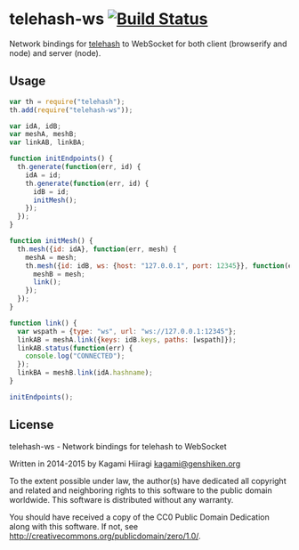 # telehash-ws [![Build Status](https://travis-ci.org/bitchan/telehash-ws.svg?branch=master)](https://travis-ci.org/bitchan/telehash-ws)

Network bindings for [telehash](http://telehash.org/) to WebSocket for both client (browserify and node) and server (node).

## Usage

```js
var th = require("telehash");
th.add(require("telehash-ws"));

var idA, idB;
var meshA, meshB;
var linkAB, linkBA;

function initEndpoints() {
  th.generate(function(err, id) {
    idA = id;
    th.generate(function(err, id) {
      idB = id;
      initMesh();
    });
  });
}

function initMesh() {
  th.mesh({id: idA}, function(err, mesh) {
    meshA = mesh;
    th.mesh({id: idB, ws: {host: "127.0.0.1", port: 12345}}, function(err, mesh) {
      meshB = mesh;
      link();
    });
  });
}

function link() {
  var wspath = {type: "ws", url: "ws://127.0.0.1:12345"};
  linkAB = meshA.link({keys: idB.keys, paths: [wspath]});
  linkAB.status(function(err) {
    console.log("CONNECTED");
  });
  linkBA = meshB.link(idA.hashname);
}

initEndpoints();
```

## License

telehash-ws - Network bindings for telehash to WebSocket

Written in 2014-2015 by Kagami Hiiragi <kagami@genshiken.org>

To the extent possible under law, the author(s) have dedicated all copyright and related and neighboring rights to this software to the public domain worldwide. This software is distributed without any warranty.

You should have received a copy of the CC0 Public Domain Dedication along with this software. If not, see <http://creativecommons.org/publicdomain/zero/1.0/>.
